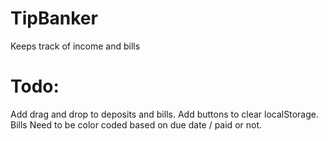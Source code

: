 TipBanker
=========

Keeps track of income and bills

Todo:
=========
Add drag and drop to deposits and bills.
Add buttons to clear localStorage.
Bills Need to be color coded based on due date / paid or not.
